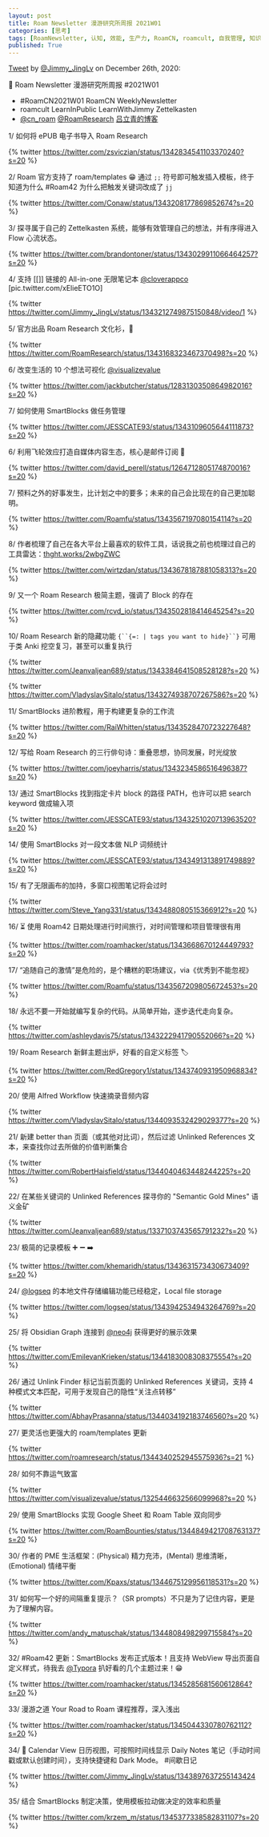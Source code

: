 ```yaml
---
layout: post
title: Roam Newsletter 漫游研究所周报 2021W01
categories: [思考]
tags: [RoamNewsletter, 认知, 效能, 生产力, RoamCN, roamcult, 自我管理, 知识创造, RoamResearch]
published: True
---
```


[Tweet](https://twitter.com/i/status/1342843410021900289) by [@Jimmy_JingLv](https://twitter.com/Jimmy_JingLv) on December 26th, 2020:

📮 Roam Newsletter 漫游研究所周报 #2021W01

- #RoamCN2021W01 RoamCN WeeklyNewsletter
- roamcult LearnInPublic LearnWithJimmy Zettelkasten
- [@cn_roam](https://twitter.com/cn_roam) [@RoamResearch](https://twitter.com/RoamResearch) [吕立青的博客](http://roamcult.vip)

1/ 如何将 ePUB 电子书导入 Roam Research

{% twitter https://twitter.com/zsviczian/status/1342834541103370240?s=20 %}

2/ Roam 官方支持了 roam/templates 😁 通过 `;;` 符号即可触发插入模板，终于知道为什么 #Roam42 为什么把触发关键词改成了 `jj`

{% twitter https://twitter.com/Conaw/status/1343208177869852674?s=20 %}

3/ 探寻属于自己的 Zettelkasten 系统，能够有效管理自己的想法，并有序得进入 Flow 心流状态。

{% twitter https://twitter.com/brandontoner/status/1343029911066464257?s=20 %}

4/ 支持 [[]] 链接的 All-in-one 无限笔记本 [@cloverappco](https://twitter.com/cloverappco) [pic.twitter.com/xElieETO1O]

{% twitter https://twitter.com/Jimmy_JingLv/status/1343212749875150848/video/1 %}

5/ 官方出品 Roam Research 文化衫，🎄

{% twitter https://twitter.com/RoamResearch/status/1343168323467370498?s=20 %}

6/ 改变生活的 10 个想法可视化 [@visualizevalue](https://twitter.com/visualizevalue)

{% twitter https://twitter.com/jackbutcher/status/1283130350864982016?s=20 %}

7/ 如何使用 SmartBlocks 做任务管理

{% twitter https://twitter.com/JESSCATE93/status/1343109605644111873?s=20 %}

6/ 利用飞轮效应打造自媒体内容生态，核心是邮件订阅 📧

{% twitter https://twitter.com/david_perell/status/1264712805174870016?s=20 %}

7/ 预料之外的好事发生，比计划之中的要多；未来的自己会比现在的自己更加聪明。

{% twitter https://twitter.com/Roamfu/status/1343567197080154114?s=20 %}

8/ 作者梳理了自己在各大平台上最喜欢的软件工具，话说我之前也梳理过自己的工具雷达：[thght.works/2wbgZWC](https://thght.works/2wbgZWC)

{% twitter https://twitter.com/wirtzdan/status/1343678187881058313?s=20 %}

9/ 又一个 Roam Research 极简主题，强调了 Block 的存在

{% twitter https://twitter.com/rcvd_io/status/1343502818414645254?s=20 %}

10/ Roam Research 新的隐藏功能 ` {``{=: | tags you want to hide}``} ` 可用于类 Anki 挖空复习，甚至可以重复执行

{% twitter https://twitter.com/Jeanvaljean689/status/1343384641508528128?s=20 %}

{% twitter https://twitter.com/VladyslavSitalo/status/1343274938707267586?s=20 %}

11/ SmartBlocks 进阶教程，用于构建更复杂的工作流

{% twitter https://twitter.com/RaiWhitten/status/1343528470723227648?s=20 %}

12/ 写给 Roam Research 的三行俳句诗：重叠思想，协同发展，时光绽放

{% twitter https://twitter.com/joeyharris/status/1343234586516496387?s=20 %}

13/ 通过 SmartBlocks 找到指定卡片 block 的路径 PATH，也许可以把 search keyword 做成输入项

{% twitter https://twitter.com/JESSCATE93/status/1343251020713963520?s=20 %}

14/ 使用 SmartBlocks 对一段文本做 NLP 词频统计

{% twitter https://twitter.com/JESSCATE93/status/1343491313891749889?s=20 %}

15/ 有了无限画布的加持，多窗口视图笔记将会过时

{% twitter https://twitter.com/Steve_Yang331/status/1343488080515366912?s=20 %}

16/ ⏳ 使用 Roam42 日期处理进行时间旅行，对时间管理和项目管理很有用

{% twitter https://twitter.com/roamhacker/status/1343668670124449793?s=20 %}

17/ “追随自己的激情”是危险的，是个糟糕的职场建议，via《优秀到不能忽视》

{% twitter https://twitter.com/Roamfu/status/1343567209805672453?s=20 %}

18/ 永远不要一开始就编写复杂的代码。从简单开始，逐步迭代走向复杂。

{% twitter https://twitter.com/ashleydavis75/status/1343222941790552066?s=20 %}

19/ Roam Research 新鲜主题出炉，好看的自定义标签 🏷

{% twitter https://twitter.com/RedGregory1/status/1343740931950968834?s=20 %}

20/ 使用 Alfred Workflow 快速摘录音频内容

{% twitter https://twitter.com/VladyslavSitalo/status/1344093532429029377?s=20 %}

21/ 新建 better than 页面（或其他对比词），然后过滤 Unlinked References 文本，来查找你过去所做的价值判断集合

{% twitter https://twitter.com/RobertHaisfield/status/1344040463448244225?s=20 %}

22/ 在某些关键词的 Unlinked References 探寻你的 "Semantic Gold Mines" 语义金矿

{% twitter https://twitter.com/Jeanvaljean689/status/1337103743565791232?s=20 %}

23/ 极简的记录模板 ➕ ➖ ➡️

{% twitter https://twitter.com/khemaridh/status/1343631573430673409?s=20 %}

24/ [@logseq](https://twitter.com/logseq) 的本地文件存储编辑功能已经稳定，Local file storage

{% twitter https://twitter.com/logseq/status/1343942534943264769?s=20 %}

25/ 将 Obsidian Graph 连接到 [@neo4j](https://twitter.com/neo4j) 获得更好的展示效果

{% twitter https://twitter.com/EmilevanKrieken/status/1344183008308375554?s=20 %}

26/ 通过 Unlink Finder 标记当前页面的 Unlinked References 关键词，支持 4 种模式文本匹配，可用于发现自己的隐性“关注点转移”

{% twitter https://twitter.com/AbhayPrasanna/status/1344034192183746560?s=20 %}

27/ 更灵活也更强大的 roam/templates 更新

{% twitter https://twitter.com/roamresearch/status/1344340252945575936?s=21 %}

28/ 如何不靠运气致富

{% twitter https://twitter.com/visualizevalue/status/1325446632566099968?s=20 %}

29/ 使用 SmartBlocks 实现 Google Sheet 和 Roam Table 双向同步

{% twitter https://twitter.com/RoamBounties/status/1344849421708763137?s=20 %}

30/ 作者的 PME 生活框架：(Physical) 精力充沛，(Mental) 思维清晰，(Emotional) 情绪平衡

{% twitter https://twitter.com/Kpaxs/status/1344675129956118531?s=20 %}

31/ 如何写一个好的间隔重复提示？（SR prompts）不只是为了记住内容，更是为了理解内容。

{% twitter https://twitter.com/andy_matuschak/status/1344808498299715584?s=20 %}

32/ #Roam42 更新：SmartBlocks 发布正式版本！且支持 WebView 导出页面自定义样式，待我去 [@Typora](https://twitter.com/Typora) 扒好看的几个主题过来！😁

{% twitter https://twitter.com/roamhacker/status/1345285681560612864?s=20 %}

33/ 漫游之道 Your Road to Roam 课程推荐，深入浅出

{% twitter https://twitter.com/roamhacker/status/1345044330780762112?s=20 %}

34/ 📅 Calendar View 日历视图，可按照时间线显示 Daily Notes 笔记（手动时间戳或默认创建时间），支持快捷键和 Dark Mode。 #间歇日记

{% twitter https://twitter.com/Jimmy_JingLv/status/1343897637255143424 %}

35/ 结合 SmartBlocks 制定决策，使用模板拉动做决定的效率和质量

{% twitter https://twitter.com/krzem_m/status/1345377338582831107?s=20 %}
